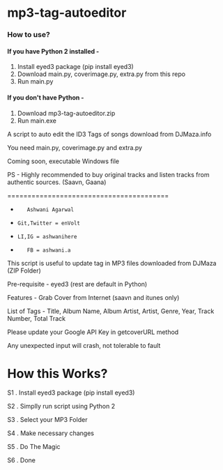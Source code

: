# mp3-tag-autoeditor


### How to use?
#### If you have Python 2 installed -
1. Install eyed3 package (pip install eyed3)
2. Download main.py, coverimage.py, extra.py from this repo
3. Run main.py
#### If you don't have Python -
1. Download mp3-tag-autoeditor.zip 
2. Run main.exe

A script to auto edit the ID3 Tags of songs download from DJMaza.info

You need main.py, coverimage.py and extra.py

Coming soon, executable Windows file

PS - Highly recommended to buy original tracks and listen tracks from authentic sources. (Saavn, Gaana)

========================================

+        Ashwani Agarwal        
+     Git,Twitter = enVolt      
+     LI,IG = ashwanihere       
+        FB = ashwani.a         

This script is useful to update tag in MP3 files downloaded from DJMaza (ZIP Folder)

Pre-requisite - eyed3 (rest are default in Python)

Features - Grab Cover from Internet (saavn and itunes only)

List of Tags - Title, Album Name, Album Artist, Artist, Genre, Year, Track Number, Total Track

Please update your Google API Key in getcoverURL method

Any unexpected input will crash, not tolerable to fault

How this Works?
=========================

S1 . Install eyed3 package (pip install eyed3)

S2 . Simplly run script using Python 2

S3 . Select your MP3 Folder

S4 . Make necessary changes

S5 . Do The Magic

S6 . Done

